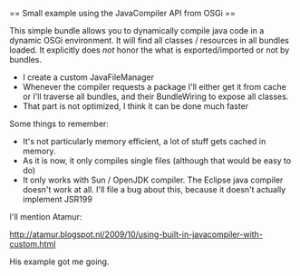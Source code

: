 == Small example using the JavaCompiler API from OSGi ==

This simple bundle allows you to dynamically compile java code in a dynamic OSGi environment.
It will find all classes / resources in all bundles loaded. It explicitly does *not* honor the what is exported/imported or not by bundles.

 - I create a custom JavaFileManager
 - Whenever the compiler requests a package I'll either get it from cache or I'll traverse all bundles, and their BundleWiring to expose all classes.
 - That part is not optimized, I think it can be done much faster

Some things to remember:

 - It's not particularly memory efficient, a lot of stuff gets cached in memory.
 - As it is now, it only compiles single files (although that would be easy to do)
 - It only works with Sun / OpenJDK compiler. The Eclipse java compiler doesn't work at all. I'll file a bug about this, because it doesn't actually implement JSR199

 I'll mention Atamur:
 
 http://atamur.blogspot.nl/2009/10/using-built-in-javacompiler-with-custom.html
 
 His example got me going.